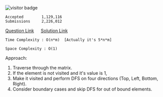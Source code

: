 ![visitor badge](https://visitor-badge.glitch.me/badge?page_id=yvrakesh.Leetcode-0200) 

    Accepted        1,129,116
    Submissions     2,226,012
[Question Link](https://leetcode.com/problems/number-of-islands/) &emsp; [Solution Link](https://github.com/yvrakesh/Leetcode/blob/main/code/0200/sol.cpp)

    Time Complexity : O(n*m)  [Actually it's 5*n*m]

    Space Complexity : O(1)
Approach:
1. Traverse through the matrix.
2. If the element is not visited and it's value is 1,
3. Make it visited and perform DFS on four directions (Top, Left, Bottom, Right).
4. Consider boundary cases and skip DFS for out of bound elements.


